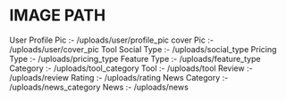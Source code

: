

# IMAGE PATH



User
Profile Pic :- /uploads/user/profile_pic
 cover Pic :- /uploads/user/cover_pic
Tool
Social Type :- /uploads/social_type
Pricing Type :- /uploads/pricing_type
Feature Type :- /uploads/feature_type
Category :- /uploads/tool_category
Tool :- /uploads/tool
Review :- /uploads/review
Rating :- /uploads/rating
News
Category :- /uploads/news_category
News :- /uploads/news